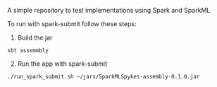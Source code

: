 A simple repository to test implementations using Spark and SparkML

To run with spark-submit follow these steps:

1. Build the jar
```shell
sbt assemmbly
```

2. Run the app with spark-submit
```shell
./run_spark_submit.sh ~/jars/SparkMLSpykes-assembly-0.1.0.jar
```